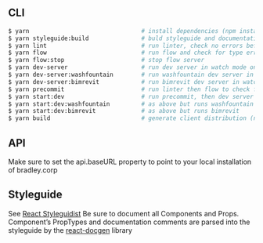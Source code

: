 ## CLI

```bash
$ yarn                                # install dependencies (npm install)
$ yarn styleguide:build               # buld styleguide and documentation for components
$ yarn lint                           # run linter, check no errors before committing (npm run lint)
$ yarn flow                           # run flow and check for type errors pre runtime
$ yarn flow:stop                      # stop flow server
$ yarn dev-server                     # run dev server in watch mode on port 8080 (npm run dev-server)
$ yarn dev-server:washfountain        # run washfountain dev server in watch mode on port 8081
$ yarn dev-server:bimrevit            # run bimrevit dev server in watch mode on port 8082
$ yarn precommit                      # run linter then flow to check for errors
$ yarn start:dev                      # run precommit, then dev server in watch mode (npm run start:dev)
$ yarn start:dev:washfountain         # as above but runs washfountain
$ yarn start:dev:bimrevit             # as above but runs bimrevit
$ yarn build                          # generate client distribution (npm run build)
```

## API

Make sure to set the api.baseURL property to point to your local installation of bradley.corp

## Styleguide

See [React Styleguidist](https://react-styleguidist.js.org/)
Be sure to document all Components and Props. Component’s PropTypes and documentation comments are parsed into the styleguide by the [react-docgen](https://github.com/reactjs/react-docgen) library
